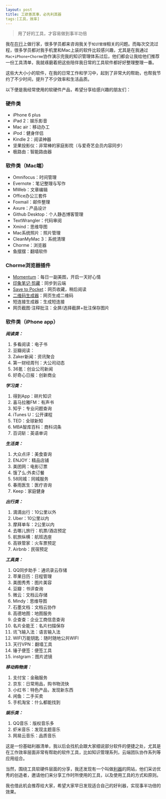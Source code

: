 ```yaml
---
layout: post
title: 工欲善其事，必先利其器
tags:[工具，效率]
---
```


>用了好的工具，才容易做到事半功倍

我在[在行](http://www.zaih.com/mentor/84789490/)上做行家，很多学员都来咨询我关于`知识管理`相关的问题。而每次交流过程，很多学员都对我手机里和Mac上装的软件比较感兴趣，尤其是在我通过`Mac+iPhone+Chorme`协作演示完我的知识管理体系过后，他们都会让我给他们推荐一份工具清单，我就琢磨着把这些陪伴我日常的工具软件都好好整理整理一番。

这些大大小小的软件，在我的日常工作和学习中，起到了非常大的帮助，也帮我节约了不少时间，提升了不少效率和生活品质。

以下便是我经常使用的软硬件产品，希望分享给感兴趣的朋友们：

### 硬件类
* iPhone 6 plus
* iPad 2：娱乐影音
* Mac air：移动办工
* iPod：健身伴侣
* Kindle 2：阅读神器
* 坚果投影仪：非常棒的家庭影院（与爱奇艺会员内容同步）
* 极路由：智能路由器
 
### 软件类（Mac端）
* Omnifocus：时间管理
* Evernote：笔记整理与写作
* MWeb：文章编辑
* Office办公三套件
* Foxmail：邮件整理
* Axure：产品设计
* Github Desktop：个人静态博客管理
* TextWrangler：代码审阅
* Xmind：思维导图
* Mac系统照片：照片管理
* CleanMyMac 3：系统清理
* Chorme：浏览器
* 鱼摆摆：翻墙软件

### Chorme浏览器插件
* [Momentum](https://chrome.google.com/webstore/detail/momentum/laookkfknpbbblfpciffpaejjkokdgca)：每日一副美图，开启一天好心情
* [印象笔记·剪藏](https://chrome.google.com/webstore/detail/evernote-web-clipper/pioclpoplcdbaefihamjohnefbikjilc)：同步到云端
* [Save to Pocket](https://chrome.google.com/webstore/detail/save-to-pocket/niloccemoadcdkdjlinkgdfekeahmflj)：网页收藏，稍后阅读
* [二维码生成器](https://chrome.google.com/webstore/detail/%E4%BA%8C%E7%BB%B4%E7%A0%81%E7%94%9F%E6%88%90%E5%99%A8/ajaomcmkalmeeahjfdklkcjbljhbokjl)：网页生成二维码
* 短连接生成器：生成短连接
* 网页截图·注释批注：全屏/选择截屏+批注保存图片


### 软件类（iPhone app）
***阅读类：***
1. 多看阅读：电子书
2. 豆瓣阅读：
3. Zaker新闻：资讯聚合
4. 第一财经周刊：大公司动态
5. 36氪：创业公司新闻
6. 好奇心日报：创新商业

***学习类：***
1. 得到App：碎片知识
2. 喜马拉雅FM：有声书
3. 知乎：专业问题查询
4. iTunes U：公开课程
5. TED：全球新知
6. MBA智库百科：商科词条
7. 百词斩：英语单词

***生活类：***
1. 大众点评：美食查询
2. ENJOY：精品店铺
2. 美团网：电影订票
3. 饿了么:外卖订餐
4. 58同城：同城服务
5. 春雨医生：医疗咨询
6. Keep：家庭健身

***出行类：***
1. 滴滴出行：10公里以外
2. Uber：10公里以内
3. 摩拜单车：2公里以内
4. 去哪儿旅行：机票/酒店预定
5. 航旅纵横：航班选座
6. 高铁管家：火车票预定
7. Airbnb：民宿预定

***工具类：***
1. QQ同步助手：通讯录云存储
2. 苹果日历：日程管理
3. 美图秀秀：图片美容
4. 豆瓣：书评查询
5. 微云：文档云存储
6. Mindy：思维导图
7. 石墨文档：文档云协作
8. 高德地图：地图服务
9. 企查查：企业工商信息查询
10. 名片全能王：名片扫描保存
11. 讯飞输入法：语言输入法
12. WIFI万能钥匙：随时随地公共WIFI
13. 天行VPN：翻墙工具
14. 锤子便签：便签工具
15. instgram：图片滤镜

***移动购物类：***
1. 支付宝：金融服务
2. 京东：日常用品，购书物流快
3. 小红书：特色产品，发现新东西
4. 闲鱼：二手买卖
5. 手机淘宝：什么都能找到

***娱乐类：***
1. QQ音乐：版权音乐多
2. 虾米音乐：发现主题音乐
3. 网易云音乐：品质音乐


这是一份基础利器清单，我以后会找机会跟大家细说部分软件的便捷之处，尤其是在工作效率层面非常有帮助的软件工具，比如知识管理系列，云端团队协作系列等应用组合。

当然，围绕工具软硬件层面的分享，我还发现有一个叫做[利器](www.liqi.io)的网站，他们采访优秀的创造者，邀请他们来分享工作时所使用的工具，以及使用工具的方式和原则。

我也借此机会推荐给大家，希望大家早日发现适合自己的好利器，实现事半功倍的效果。


